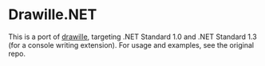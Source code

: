 Drawille.NET
==============

This is a port of [drawille], targeting .NET Standard 1.0 and .NET Standard 1.3 (for a console writing extension).
For usage and examples, see the original repo.

[drawille]: http://github.com/asciimoo/drawille

